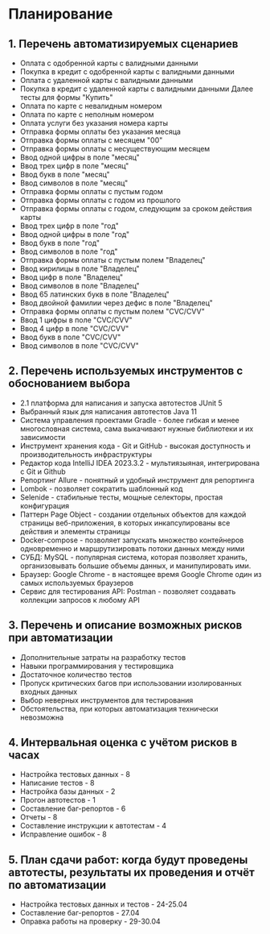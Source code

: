 # Планирование

## 1. Перечень автоматизируемых сценариев
- Оплата с одобренной карты с валидными данными
- Покупка в кредит с одобренной карты с валидными данными
- Оплата с удаленной карты с валидными данными
- Покупка в кредит с удаленной карты с валидными данными 
Далее тесты для формы "Купить"
- Оплата по карте с невалидным номером
- Оплата по карте с неполным номером
- Оплата услуги без указания номера карты
- Отправка формы оплаты без указания месяца
- Отправка формы оплаты с месяцем "00"
- Отправка формы оплаты с несуществующим месяцем  
- Ввод одной цифры в поле "месяц"
- Ввод трех цифр в поле "месяц"
- Ввод букв в поле "месяц"
- Ввод символов в поле "месяц"
- Отправка формы оплаты с пустым годом
- Отправка формы оплаты с годом из прошлого
- Отправка формы оплаты с годом, следующим за сроком действия карты
- Ввод трех цифр в поле "год"
- Ввод одной цифры в поле "год"
- Ввод букв в поле "год"
- Ввод символов в поле "год"
- Отправка формы оплаты с пустым полем "Владелец"
- Ввод кирилицы в поле "Владелец"
- Ввод цифр в поле "Владелец"
- Ввод символов в поле "Владелец"
- Ввод 65 латинских букв в поле "Владелец"
- Ввод двойной фамилии через дефис в поле "Владелец"
- Отправка формы оплаты с пустым полем "CVC/CVV"
- Ввод 1 цифры в поле "CVC/CVV"
- Ввод 4 цифр в поле "CVC/CVV"
- Ввод букв в поле "CVC/CVV"
- Ввод символов в поле "CVC/CVV"

## 2. Перечень используемых инструментов с обоснованием выбора
- 2.1 платформа для написания и запуска автотестов JUnit 5 
- Выбранный язык для написания автотестов Java 11 
- Система управления проектами Gradle - более гибкая и менее многословная 
система, сама выкачивают нужные библиотеки и их зависимости
- Инструмент хранения кода - Git и GitHub - высокая доступность и производительность инфраструктуры
- Редактор кода IntelliJ IDEA 2023.3.2 - мультиязыяная, интегрирована с Git и Github
- Репортинг Allure - понятный и удобный инструмент для репортинга
- Lombok - позволяет сократить шаблонный код
- Selenide - стабильные тесты, мощные селекторы, простая конфигурация
- Паттерн Page Object - создании отдельных объектов для каждой страницы веб-приложения, 
в которых инкапсулированы все действия и элементы страницы
- Docker-compose - позволяет запускать множество контейнеров одновременно 
и маршрутизировать потоки данных между ними
- СУБД: MySQL - популярная система, которая  позволяет хранить, 
организовывать большие объемы данных, и манипулировать ими.
- Браузер: Google Chrome - в настоящее время Google Chrome один из самых используемых браузеров
- Сервис для тестирования API: Postman - позволяет создавать коллекции запросов к любому API

## 3. Перечень и описание возможных рисков при автоматизации
- Дополнительные затраты на разработку тестов
- Навыки программирования у тестировщика
- Достаточное количество тестов
- Пропуск критических багов при использовании изолированных входных данных
- Выбор неверных инструментов для тестирования 
- Обстоятельства, при которых автоматизация технически невозможна

## 4. Интервальная оценка с учётом рисков в часах
- Настройка тестовых данных - 8 
- Написание тестов - 8
- Настройка базы данных - 2
- Прогон автотестов - 1 
- Составление баг-репортов - 6
- Отчеты - 8
- Составление инструкции к автотестам - 4
- Исправление ошибок - 8

## 5. План сдачи работ: когда будут проведены автотесты, результаты их проведения и отчёт по автоматизации
- Настройка тестовых данных и тестов - 24-25.04
- Составление баг-репортов - 27.04
- Оправка работы на проверку - 29-30.04
